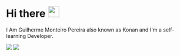 # Hi there <img src="https://raw.githubusercontent.com/MartinHeinz/MartinHeinz/master/wave.gif" width="30px">
I Am Guilherme Monteiro Pereira also known as Konan and I'm a self-learning Developer.

<img align="left" src="https://github-readme-stats.vercel.app/api/top-langs/?username=GMkonan&theme=cobalt" />
<img align="left" src="https://github-readme-stats.vercel.app/api?username=GMkonan&count_private=true&show_icons=true&theme=cobalt" />
<!--
**GMkonan/GMkonan** is a ✨ _special_ ✨ repository because its `README.md` (this file) appears on your GitHub profile.

Here are some ideas to get you started:

- 🔭 I’m currently working on ...
- 🌱 I’m currently learning ...
- 👯 I’m looking to collaborate on ...
- 🤔 I’m looking for help with ...
- 💬 Ask me about ...
- 📫 How to reach me: ...
- 😄 Pronouns: ...
- ⚡ Fun fact: ...
-->
